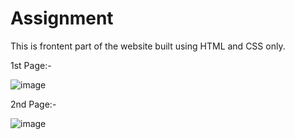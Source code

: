 # Assignment
This is frontent part of the website built using HTML and CSS only.

1st Page:- 

![image](https://github.com/sibasish934/Assignment/assets/78403992/6925d4d1-0617-4e9f-a005-b65806a2d805)

2nd Page:- 

![image](https://github.com/sibasish934/Assignment/assets/78403992/2ae2cd14-53da-44ec-997c-6d5dc5c37822)

